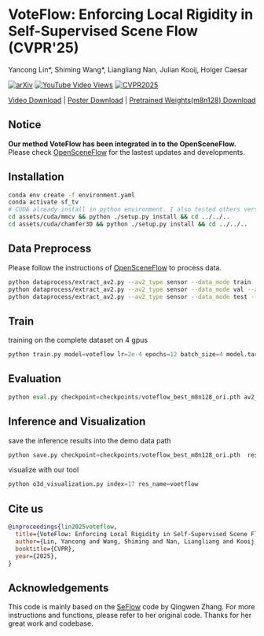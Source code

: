 # VoteFlow: Enforcing Local Rigidity in Self-Supervised Scene Flow (CVPR'25)
Yancong Lin*, Shiming Wang*, Liangliang Nan, Julian Kooij, Holger Caesar

[![arXiv](https://img.shields.io/badge/arXiv-2503.22328-b31b1b?logo=arxiv&logoColor=white)](https://arxiv.org/abs/2503.22328)
[![YouTube Video Views](https://img.shields.io/youtube/views/38dQqMKGEEg)](https://www.youtube.com/watch?v=38dQqMKGEEg&t=163s&ab_channel=IntelligentVehiclesatTUDelft)
[![CVPR2025](https://img.shields.io/badge/CVPR-2025-blue)](https://surfdrive.surf.nl/files/index.php/s/uJWqDaSKdrMRh6U)

[Video Download](https://surfdrive.surf.nl/files/index.php/s/x5ssujp4J9VL63p) | 
[Poster Download](https://surfdrive.surf.nl/files/index.php/s/uJWqDaSKdrMRh6U) | 
[Pretrained Weights(m8n128) Download](https://surfdrive.surf.nl/files/index.php/s/58QM2FeoSANooi5)

## Notice
**Our method VoteFlow has been integrated in to the OpenSceneFlow.** Please check [OpenSceneFlow](https://github.com/KTH-RPL/OpenSceneFlow) for the lastest updates and developments.

## Installation
```bash
conda env create -f environment.yaml
conda activate sf_tv
# CUDA already install in python environment. I also tested others version like 11.3, 11.4, 11.7, 11.8 all works
cd assets/cuda/mmcv && python ./setup.py install && cd ../../..
cd assets/cuda/chamfer3D && python ./setup.py install && cd ../../..
```

## Data Preprocess
Please follow the instructions of [OpenSceneFlow](https://github.com/KTH-RPL/OpenSceneFlow) to process data.
```bash
python dataprocess/extract_av2.py --av2_type sensor --data_mode train --argo_dir /datasets/Argoverse2 --output_dir /datasets/Argoverse2/preprocess_v2 --nproc 24
python dataprocess/extract_av2.py --av2_type sensor --data_mode val --argo_dir /datasets/Argoverse2 --output_dir /datasets/Argoverse2/preprocess_v2 --mask_dir /datasets/Argoverse2/3d_scene_flow --nproc 24
python dataprocess/extract_av2.py --av2_type sensor --data_mode test --argo_dir /datasets/Argoverse2 --output_dir /datasets/Argoverse2/preprocess_v2 --mask_dir /datasets/Argoverse2/3d_scene_flow --nproc 24
```

## Train 
training on the complete dataset on 4 gpus

```python
python train.py model=voteflow lr=2e-4 epochs=12 batch_size=4 model.target.use_bn_in_vol=True model.target.m=8 model.target.n=128 model.target.decoder_layers=4 model.target.use_separate_feats_voting=True wandb_mode=online gpus=[0,1,2,3] loss_fn=seflowLoss exp_note=with_seflowLoss_decoder_using_separate_feats_voting add_seloss="{chamfer_dis: 1.0, static_flow_loss: 1.0, dynamic_chamfer_dis: 1.0, cluster_based_pc0pc1: 1.0}" model.val_monitor=val/Dynamic/Mean
```

## Evaluation 

```python
python eval.py checkpoint=checkpoints/voteflow_best_m8n128_ori.pth av2_mode=val
```

## Inference and Visualization
save the inference results into the demo data path
```python 
python save.py checkpoint=checkpoints/voteflow_best_m8n128_ori.pth  res_name=voteflow
```

visualize with our tool

```python
python o3d_visualization.py index=17 res_name=voetflow  
```

## Cite us
```bibtex
@inproceedings{lin2025voteflow,
  title={VoteFlow: Enforcing Local Rigidity in Self-Supervised Scene Flow},
  author={Lin, Yancong and Wang, Shiming and Nan, Liangliang and Kooij, Julian and Caesar, Holger},
  booktitle={CVPR},
  year={2025},
}
```

## Acknowledgements
This code is mainly based on the [SeFlow](https://github.com/KTH-RPL/SeFlow) code by Qingwen Zhang. For more instructions and functions, please refer to her original code. Thanks for her great work and codebase.